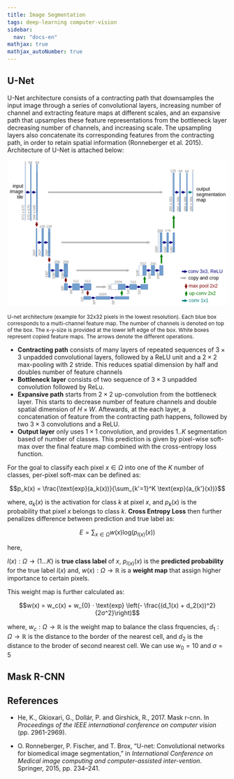 ```yaml
---
title: Image Segmentation
tags: deep-learning computer-vision
sidebar:
  nav: "docs-en"
mathjax: true
mathjax_autoNumber: true
---
```


## U-Net

U-Net architecture consists of a contracting path that downsamples the input image through a series of convolutional layers, increasing number of channel and extracting feature maps at different scales, and an expansive path that upsamples these feature representations from the bottleneck layer decreasing number of channels, and increasing scale. The upsampling layers also concatenate its corresponding features from the contracting path, in order to retain spatial information (Ronneberger et al. 2015). Architecture of U-Net is attached below:

![UNet](/assets/img/unet.png)
<p style="font-size:12px;">U-net architecture (example for 32x32 pixels in the lowest resolution). Each blue box corresponds to a multi-channel feature map. The number of channels is denoted on top of the box. The x-y-size is provided at the lower left edge of the box. White boxes represent copied feature maps. The arrows denote the different operations.</p>

- __Contracting path__ consists of many layers of repeated sequences of $3 × 3$ unpadded convolutional layers, followed by a ReLU unit and a $2 × 2$ max-pooling with 2 stride. This reduces spatial dimension by half and doubles number of feature channels
- __Bottleneck layer__  consists of two sequence of $3 × 3$ unpadded convolution followed by ReLu. 
- __Expansive path__ starts from $2 × 2$ up-convolution from the bottleneck layer. This starts to decrease number of feature channels and double spatial dimension of $H × W$. Aftewards, at the each layer, a concatenation of feature from the contracting path happens, followed by two $3 × 3$ convolutions and a ReLU.
- __Output layer__ only uses $1 × 1$ convolution, and provides $1 .. K$ segmentation based of number of classes. This prediction is given by pixel-wise soft-max over the final feature map combined with the cross-entropy loss function.

For the goal to classify each pixel $x ∈ Ω$ into one of the $K$ number of classes, per-pixel soft-max can be defined as:

$$p_k(x) = \frac{\text{exp}(a_k(x))}{\sum_{k'=1}^K \text{exp}(a_{k'}(x))}$$

where, $a_k(x)$ is the activation for class $k$ at pixel $x$, and $p_k(x)$ is the probability that pixel $x$ belongs to class $k$. __Cross Entropy Loss__ then further penalizes difference between prediction and true label as:

$$E = \sum_{x ∈ \Omega} w(x) \text{log}(p_{l(x)}(x))$$

here,

$l(x): Ω → (1 ... K)$ is __true class label__ of $x$, $p_{l(x)}(x)$ is the __predicted probability__ for the true label $l(x)$ and, $w(x): Ω → \mathbb{R}$ is a __weight map__ that assign higher importance to certain pixels.

This weight map is further calculated as:

$$w(x) = w_c(x) + w_{0} ⋅ \text{exp} \left(- \frac{(d_1(x) + d_2(x))^2}{2σ^2}\right)$$

where, $w_c : Ω → \mathbb{R}$ is the weight map to balance the class frquencies, $d_1: Ω → \mathbb{R}$ is the distance to the border of the nearest cell, and $d_2$ is the distance to the broder of second nearest cell. We can use $w_0 = 10$ and $σ = 5$

## Mask R-CNN

## References

- He, K., Gkioxari, G., Dollár, P. and Girshick, R., 2017. Mask r-cnn. In _Proceedings of the IEEE international conference on computer vision_ (pp. 2961-2969).

- O. Ronneberger, P. Fischer, and T. Brox, “U-net: Convolutional networks for biomedical image segmentation,” in _International Conference on Medical image computing and computer-assisted inter-vention_. Springer, 2015, pp. 234–241.